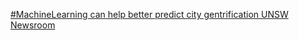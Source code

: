 [#MachineLearning can help better predict city gentrification   UNSW Newsroom](https://qi.tc/qi/111022)